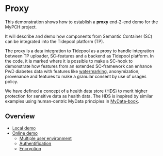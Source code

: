 # Proxy
This demonstration shows how to establish a **proxy** end-2-end demo for the MyPCH project. 

It will describe and demo how components from Semantic Container (SC) can be integrated into the Tidepool platform (TP).

The proxy is a data integration to Tidepool as a proxy to handle integration between TP uploader, SC-features and a backend as Tidepool platform. In the code, it is marked where it is possible to make a SC-hook to demonstrate how features from an extended SC-framework can enhance PwD diabetes data with features like [watermarking](integration-demo.md#add-an-sc-component-for-data-watermarking), anonymization, provenance and features to make a granular consent by use of usages policy.  

We have defined a concept of a health data store (HDS) to merit higher protection for sensitive data as health data. The HDS is inspired by similar examples using human-centric MyData principles in [MyData-book](https://github.com/okffi/mydata#9---give-me-some-examples). 
 
## Overview 
- [Local demo](proxy/README.md#a-prototype-for-a-local-demo)
- [Online demo](proxy/README.md#a-prototype-online)
    - [Multiple user environment](proxy/README.md#multiple-users)
    - [Authentification](proxy/README.md#authentification)
    - [Encryption](proxy/README.md#encryption)


